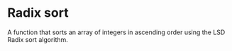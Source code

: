 # Radix sort
A function that sorts an array of integers in ascending order using the LSD Radix sort algorithm.
